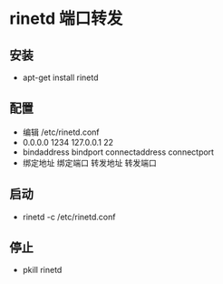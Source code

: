# rinetd 端口转发

## 安装

 - apt-get install rinetd

## 配置

 - 编辑 /etc/rinetd.conf 
 - 0.0.0.0 1234 127.0.0.1 22 
 - bindaddress bindport connectaddress connectport
 - 绑定地址 绑定端口 转发地址 转发端口

## 启动

 - rinetd -c /etc/rinetd.conf 

## 停止

 - pkill rinetd 